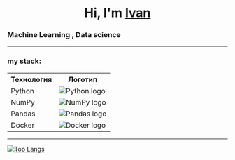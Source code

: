 <h1 align="center">Hi, I'm <a href=''>Ivan</a></h1>
<h3>Machine Learning , Data science</h3>

<hr>
<h3>my stack:</h3>

<table>
  <tr>
    <th>Технология</th>
    <th>Логотип</th>
  </tr>
  <tr>
    <td>Python</td>
    <td><img src="https://img.shields.io/badge/python-3670A0?style=for-the-badge&logo=python&logoColor=ffdd54" alt="Python logo"></td>
  </tr>
  <tr>
    <td>NumPy</td>
    <td><img src="https://img.shields.io/badge/NumPy-013243?style=for-the-badge&logo=numpy&logoColor=white" alt="NumPy logo"></td>
  </tr>
    <tr>
    <td>Pandas</td>
    <td><img src="https://img.shields.io/badge/Pandas-150458?style=for-the-badge&logo=pandas&logoColor=white" alt="Pandas logo"></td>
  </tr>
    <tr>
    <td>Docker</td>
    <td><img src="https://img.shields.io/badge/Docker-2496ED?style=for-the-badge&logo=docker&logoColor=white" alt="Docker logo"></td>
  </tr>
</table>



<hr>

[![Top Langs](https://github-readme-stats.vercel.app/api/top-langs/?username=syymmetry)](https://github.com/anuraghazra/github-readme-stats)
